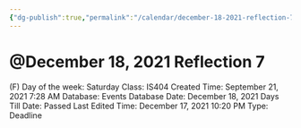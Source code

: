 ```yaml
---
{"dg-publish":true,"permalink":"/calendar/december-18-2021-reflection-7/"}
---
```


# @December 18, 2021 Reflection 7

(F) Day of the week: Saturday
Class: IS404
Created Time: September 21, 2021 7:28 AM
Database: Events Database
Date: December 18, 2021
Days Till Date: Passed
Last Edited Time: December 17, 2021 10:20 PM
Type: Deadline
